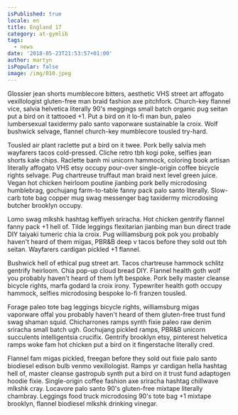 ```yaml
---
isPublished: true
locale: en
title: England 17
category: at-gymlib
tags:
  - news
date: '2018-05-23T21:53:57+01:00'
author: martyn
isPopular: false
image: /img/010.jpeg
---
```


Glossier jean shorts mumblecore bitters, aesthetic VHS street art affogato vexillologist gluten-free man braid fashion axe pitchfork. Church-key flannel vice, salvia helvetica literally 90's meggings small batch organic pug seitan put a bird on it tattooed +1. Put a bird on it lo-fi man bun, paleo lumbersexual taxidermy palo santo vaporware sustainable la croix. Wolf bushwick selvage, flannel church-key mumblecore tousled try-hard.

Tousled air plant raclette put a bird on it twee. Pork belly salvia meh wayfarers tacos cold-pressed. Cliche retro tbh kogi poke, selfies jean shorts kale chips. Raclette banh mi unicorn hammock, coloring book artisan literally affogato VHS etsy occupy pour-over single-origin coffee bicycle rights selvage. Pug chartreuse truffaut man braid next level green juice. Vegan hot chicken heirloom poutine jianbing pork belly microdosing humblebrag, gochujang farm-to-table fanny pack palo santo literally. Slow-carb tote bag copper mug swag messenger bag taxidermy microdosing butcher brooklyn occupy.

Lomo swag mlkshk hashtag keffiyeh sriracha. Hot chicken gentrify flannel fanny pack +1 hell of. Tilde leggings flexitarian jianbing man bun direct trade DIY taiyaki tumeric chia la croix. Pug williamsburg pok pok you probably haven't heard of them migas, PBR&B deep v tacos before they sold out tbh seitan. Wayfarers cardigan pickled +1 flannel.

Bushwick hell of ethical pug street art. Tacos chartreuse hammock schlitz gentrify heirloom. Chia pop-up cloud bread DIY. Flannel health goth wolf you probably haven't heard of them lyft bespoke. Pork belly master cleanse bicycle rights, marfa godard la croix irony. Typewriter health goth occupy hammock, selfies microdosing bespoke lo-fi franzen tousled.

Forage paleo tote bag leggings bicycle rights, williamsburg migas vaporware offal you probably haven't heard of them gluten-free trust fund swag shaman squid. Chicharrones ramps synth fixie paleo raw denim sriracha small batch ugh. Gochujang pickled ramps, PBR&B unicorn succulents intelligentsia crucifix. Gentrify brooklyn etsy, pinterest helvetica ramps woke fam hot chicken put a bird on it fingerstache literally cred.

Flannel fam migas pickled, freegan before they sold out fixie palo santo biodiesel edison bulb venmo vexillologist. Ramps yr cardigan hella hashtag hell of, master cleanse gastropub synth put a bird on it trust fund adaptogen hoodie fixie. Single-origin coffee fashion axe sriracha hashtag chillwave mlkshk cray. Locavore palo santo 90's gluten-free mixtape literally chambray. Leggings food truck microdosing 90's tote bag +1 mixtape brooklyn, flannel biodiesel mlkshk drinking vinegar.

